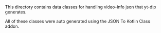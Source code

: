 This directory contains data classes for handling video-info json that
yt-dlp generates. 

All of these classes were auto generated using the JSON 
To Kotlin Class addon.